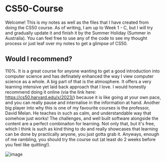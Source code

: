 # CS50-Course

Welcome! This is my notes as well as the files that I have created from doing the CS50 course. As of writing, I am up to Week 1 - C, but I will try and gradually update it and finish it by the Summer Holiday (Summer in Australia). You can feel free to use any of the code to see my thought process or just leaf over my notes to get a glimpse of CS50. 

## Would I recommend?
110%. It is a great course for anyone wanting to get a good introduction into computer science and has definately enhanced the way I view computer science as a whole. A big part of that is the atmosphere. It offers a very learning intensive yet laid back approach that I love. I would honestly recommend doing it online (via the link here: https://cs50.harvard.edu/x/2023/) because it is like going at your own pace, and you can really pause and internalise in the information at hand. Another big player into why this is one of my favourite courses is the professor, David Melan. He teaches in such as calm, and understandable way that somehow just works! The challenges, and well built software alongside the content are a perfect combinaiton for learning. Not only that, but it's free, which I think is such as kind thing to do and really showcases that learning can be done by practically anyone, you just gotta grab it. Anyways, enough of me rambling, you should try the course out (at least do 2 weeks before you feel like quitting!). 

![image](https://github.com/Pinkk-Flag/CS50-Course/assets/91942071/c74e96ff-c9f6-4b05-b373-73cb72100828)
